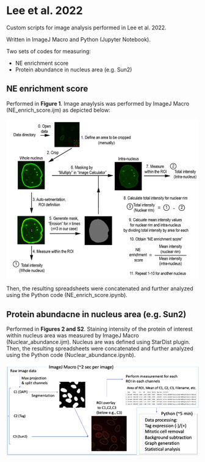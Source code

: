 # Lee et al. 2022

Custom scripts for image analysis performed in Lee et al. 2022.

Written in ImageJ Macro and Python (Jupyter Notebook).

Two sets of codes for measuring:
- NE enrichment score
- Protein abundance in nucleus area (e.g. Sun2)

## NE enrichment score

Performed in **Figure 1**. Image anaylysis was performed by ImageJ Macro (NE_enrich_score.ijm) as depicted below:

![Image](/assets/Scheme_NE_en_score.png)

Then, the resulting spreadsheets were concatenated and further analyzed using the Python code (NE_enrich_score.ipynb).

## Protein abundacne in nucleus area (e.g. Sun2)

Performed in **Figures 2 and S2**. Staining intensity of the protein of interest within nucleus area was measured by ImageJ Macro (Nuclear_abundance.ijm). Nucleus are was defined using StarDist plugin. Then, the resulting spreadsheets were concatenated and further analyzed using the Python code (Nuclear_abundance.ipynb).

![Image](/assets/Scheme_Nuclear_abundance.png)
